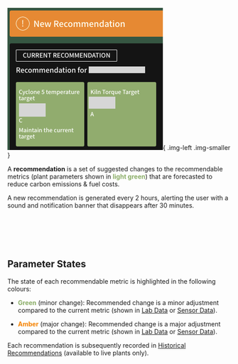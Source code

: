 ![New Recommendation](../_assets/media/screenshots/today/new-recommendation.png){ .img-left .img-smaller }

A **recommendation** is a set of suggested changes to the recommendable metrics (plant parameters shown in <span style="color:#8aad66; font-weight:bold">light green</span>) that are forecasted to reduce carbon emissions & fuel costs.

A new recommendation is generated every 2 hours, alerting the user with a sound and notification banner that disappears after 30 minutes.

<br />
<br />
<br />
<br />

## Parameter States

The state of each recommendable metric is highlighted in the following colours:

- <span style="color:#8aad66; font-weight:bold">Green</span> (minor change): Recommended change is a minor adjustment compared to the current metric (shown in [Lab Data](lab_data.md) or [Sensor Data](sensor_data.md)).

- <span style="color:#F58302; font-weight:bold">Amber</span> (major change): Recommended change is a major adjustment compared to the current metric (shown in [Lab Data](lab_data.md) or [Sensor Data](sensor_data.md)).   

Each recommendation is subsequently recorded in [Historical Recommendations](historical_recommendations.md) (available to live plants only).